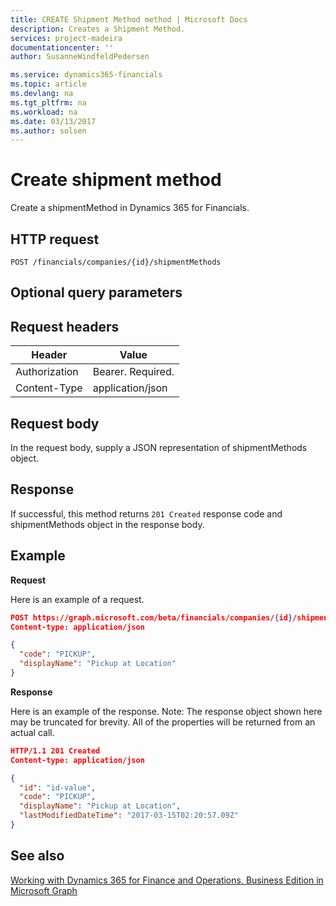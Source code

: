 ```yaml
---
title: CREATE Shipment Method method | Microsoft Docs
description: Creates a Shipment Method.
services: project-madeira
documentationcenter: ''
author: SusanneWindfeldPedersen

ms.service: dynamics365-financials
ms.topic: article
ms.devlang: na
ms.tgt_pltfrm: na
ms.workload: na
ms.date: 03/13/2017
ms.author: solsen
---
```


# Create shipment method
Create a shipmentMethod in Dynamics 365 for Financials.

## HTTP request
```
POST /financials/companies/{id}/shipmentMethods
```
## Optional query parameters

## Request headers

|Header|Value|
|------|-----|
|Authorization  |Bearer. Required. |
|Content-Type  |application/json   |

## Request body
In the request body, supply a JSON representation of shipmentMethods object.

## Response
If successful, this method returns ```201 Created``` response code and shipmentMethods object in the response body.

## Example

**Request**

Here is an example of a request.

```json
POST https://graph.microsoft.com/beta/financials/companies/{id}/shipmentMethods
Content-type: application/json

{
  "code": "PICKUP",
  "displayName": "Pickup at Location"  
}
```

**Response**

Here is an example of the response. Note: The response object shown here may be truncated for brevity. All of the properties will be returned from an actual call.

```json
HTTP/1.1 201 Created
Content-type: application/json

{
  "id": "id-value",
  "code": "PICKUP",
  "displayName": "Pickup at Location",
  "lastModifiedDateTime": "2017-03-15T02:20:57.09Z"
}

```



## See also
[Working with Dynamics 365 for Finance and Operations, Business Edition in Microsoft Graph](dynamics_overview.md)  